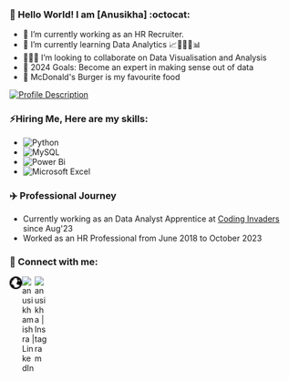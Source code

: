 ### :wave: Hello World! I am [Anusikha] :octocat:

- 🔭 I’m currently working as an HR Recruiter.
- 🌱 I’m currently learning Data Analytics 📈👩🏻‍💻📊
- 🧑‍🤝‍🧑 I’m looking to collaborate on Data Visualisation and Analysis
- 🥅 2024 Goals: Become an expert in making sense out of data
- 🍔 McDonald's Burger is my favourite food


[![Profile Description](https://readme-typing-svg.herokuapp.com?color=%2336BCF7&center=true&vCenter=true&width=600&lines=Hello+World+👋,+I+am+Anusikha+Mishra+Jha;+Welcome+to+My+Profile!;Always+learning+new+things+;Data+Analysis+enthusiast)](https://github.com/anusikhajha)
 
### ⚡Hiring Me, Here are my skills:
- ![Python](https://img.shields.io/badge/python-3670A0?style=for-the-badge&logo=python&logoColor=ffdd54)
- ![MySQL](https://img.shields.io/badge/mysql-%2300f.svg?style=for-the-badge&logo=mysql&logoColor=white)
- ![Power Bi](https://img.shields.io/badge/power_bi-F2C811?style=for-the-badge&logo=powerbi&logoColor=white)
- ![Microsoft Excel](https://img.shields.io/badge/Microsoft_Excel-217346?style=for-the-badge&logo=microsoft-excel&logoColor=white)
 
### :airplane: Professional Journey

- Currently working as an Data Analyst Apprentice at [Coding Invaders] since Aug'23
- Worked as an HR Professional from June 2018 to October 2023



[Anusikha Mishra Jha]: https://anusikhajha.github.io
[Coding Invaders]: https://codinginvaders.com/
[website]: https://anusikhajha.github.io
[linkedin]: https://www.linkedin.com/in/anusikhamishra/
[instagram]: https://www.instagram.com/anusikha/


### :call_me_hand: Connect with me:

[<img align="left" alt="anusikhajha.github.io" width="22px" src="https://raw.githubusercontent.com/iconic/open-iconic/master/svg/globe.svg" />][website]
[<img align="left" alt="anusikhamishra | LinkedIn" width="22px" src="https://cdn.jsdelivr.net/npm/simple-icons@v3/icons/linkedin.svg" />][linkedin]
[<img align="left" alt="anusikha | Instagram" width="22px" src="https://cdn.jsdelivr.net/npm/simple-icons@v3/icons/instagram.svg" />][instagram]
